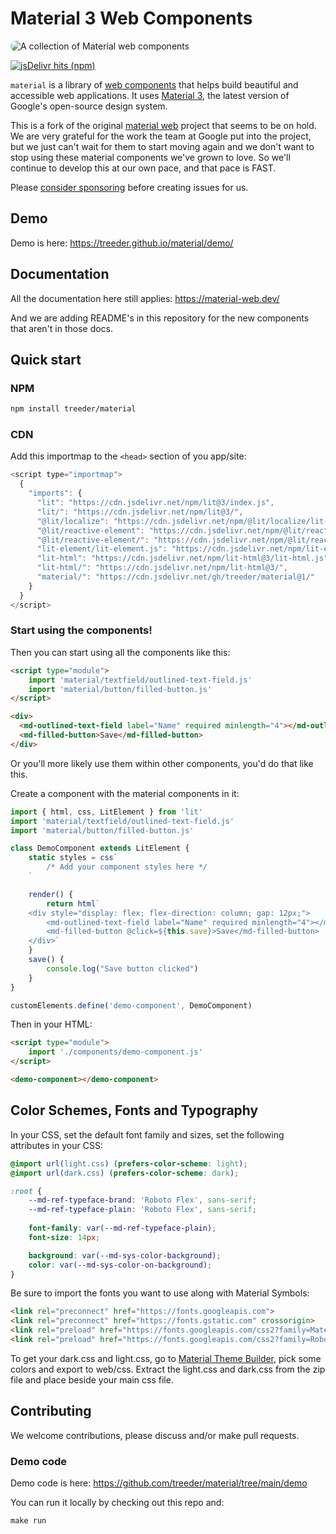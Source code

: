 # Material 3 Web Components

<img src="./docs/images/material-web.gif"
  title="Material web components"
  alt="A collection of Material web components"
  style="border-radius: 32px">

[![jsDelivr hits (npm)](https://img.shields.io/jsdelivr/gh/hm/treeder/material)](https://www.jsdelivr.com/package/gh/treeder/material?tab=stats)

`material` is a library of
[web components](https://developer.mozilla.org/en-US/docs/Web/Web_Components)
that helps build beautiful and accessible web applications. It uses
[Material 3](https://m3.material.io/), the latest version of Google's
open-source design system.

This is a fork of the original [material web](https://github.com/material-components/material-web) project that seems to be on hold. 
We are very grateful for the work the team at Google put into the project, but we just can't wait for them to start moving again and we 
don't want to stop using these material components we've grown to love. So we'll continue to
develop this at our own pace, and that pace is FAST. 

Please [consider sponsoring](https://github.com/sponsors/treeder) before creating issues for us. 

## Demo

Demo is here: https://treeder.github.io/material/demo/

## Documentation

All the documentation here still applies: https://material-web.dev/

And we are adding README's in this repository for the new components that aren't in those docs.  

## Quick start

### NPM

```sh
npm install treeder/material
```

### CDN

Add this importmap to the `<head>` section of you app/site:

```js
<script type="importmap">
  {
    "imports": {
      "lit": "https://cdn.jsdelivr.net/npm/lit@3/index.js",
      "lit/": "https://cdn.jsdelivr.net/npm/lit@3/",
      "@lit/localize": "https://cdn.jsdelivr.net/npm/@lit/localize/lit-localize.js",
      "@lit/reactive-element": "https://cdn.jsdelivr.net/npm/@lit/reactive-element@1/reactive-element.js",
      "@lit/reactive-element/": "https://cdn.jsdelivr.net/npm/@lit/reactive-element@1/",
      "lit-element/lit-element.js": "https://cdn.jsdelivr.net/npm/lit-element@4/lit-element.js",
      "lit-html": "https://cdn.jsdelivr.net/npm/lit-html@3/lit-html.js",
      "lit-html/": "https://cdn.jsdelivr.net/npm/lit-html@3/",      
      "material/": "https://cdn.jsdelivr.net/gh/treeder/material@1/"
    }
  }
</script>
```

### Start using the components!

Then you can start using all the components like this:

```html
<script type="module">
    import 'material/textfield/outlined-text-field.js'
    import 'material/button/filled-button.js'
</script>

<div>
  <md-outlined-text-field label="Name" required minlength="4"></md-outlined-text-field>
  <md-filled-button>Save</md-filled-button>
</div>
```

Or you'll more likely use them within other components, you'd do that like this. 

Create a component with the material components in it:

```js
import { html, css, LitElement } from 'lit'
import 'material/textfield/outlined-text-field.js'
import 'material/button/filled-button.js'

class DemoComponent extends LitElement {
    static styles = css`
        /* Add your component styles here */
    `

    render() {
        return html`
    <div style="display: flex; flex-direction: column; gap: 12px;">
        <md-outlined-text-field label="Name" required minlength="4"></md-outlined-text-field>
        <md-filled-button @click=${this.save}>Save</md-filled-button>
    </div>`
    }
    save() {
        console.log("Save button clicked")
    }
}

customElements.define('demo-component', DemoComponent)
```

Then in your HTML:

```html
<script type="module">
    import './components/demo-component.js'
</script>

<demo-component></demo-component>        
```

## Color Schemes, Fonts and Typography

In your CSS, set the default font family and sizes, set the following attributes in your CSS:

```css
@import url(light.css) (prefers-color-scheme: light);
@import url(dark.css) (prefers-color-scheme: dark);

:root {
    --md-ref-typeface-brand: 'Roboto Flex', sans-serif;
    --md-ref-typeface-plain: 'Roboto Flex', sans-serif;
    
    font-family: var(--md-ref-typeface-plain);
    font-size: 14px;

    background: var(--md-sys-color-background);
    color: var(--md-sys-color-on-background);
}
```

Be sure to import the fonts you want to use along with Material Symbols:

```html
<link rel="preconnect" href="https://fonts.googleapis.com">
<link rel="preconnect" href="https://fonts.gstatic.com" crossorigin>
<link rel="preload" href="https://fonts.googleapis.com/css2?family=Material+Symbols+Outlined:opsz,wght,FILL,GRAD@20..48,100..700,0..1,-50..200&display=swap" as="style" onload="this.onload=null;this.rel='stylesheet'"/>
<link rel="preload" href="https://fonts.googleapis.com/css2?family=Roboto+Flex:wght@400;500;700&display=swap" as="style" onload="this.onload=null;this.rel='stylesheet'">
```

To get your dark.css and light.css, go to [Material Theme Builder](https://material-foundation.github.io/material-theme-builder/), pick some colors and export to web/css. Extract the light.css and dark.css from the zip file and place beside your main css file. 


## Contributing

We welcome contributions, please discuss and/or make pull requests. 

### Demo code

Demo code is here: https://github.com/treeder/material/tree/main/demo

You can run it locally by checking out this repo and:

```js
make run
```
